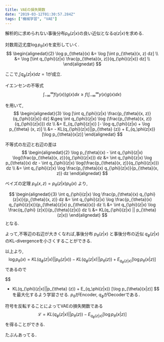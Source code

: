 ```yaml
---
title: VAEの損失関数
date: "2019-03-12T01:30:57.284Z"
tags: ["機械学習", "VAE"]
---
```


解析的に求められない事後分布$p_{\theta}(z|x)$の良い近似となる$q(z|x)$を求める.

対数周辺尤度$\log p_{\theta}(x)$を変形していく.
$$
\begin{alignedat}{2}
    \log p_{\theta}(x) &= \log [\int p_{\theta}(x, z) dz] \\
                            &= \log [\int q_{\phi}(z|x) \frac{p_{\theta}(x, z)}{q_{\phi}(z|x)} dz] \\
\end{alignedat}
$$

ここで,$\int q_{\phi}(z|x)dz = 1$が成立.

イエンセンの不等式
$$
\int_{-\infty}^{\infty} f(y(x))g(x)dx \geq f(\int_{-\infty}^{\infty} y(x)g(x) dx)
$$

を用いて,
$$
\begin{alignedat}{3}
     \log [\int q_{\phi}(z|x) \frac{p_{\theta}(x, z)}{q_{\phi}(z|x)} dz]  &\geq \int q_{\phi}(z|x) \log (\frac{p_{\theta}(x, z)}{q_{\phi}(z|x)}) dz \\
                              &= E_{q_{\phi}(z|x)} [- \log q_{\phi}(z|x) + \log p_{\theta} (x, z)] \\
                              &= - KL(q_{\phi}(z|x)||p_{\theta} (z)) + E_{q_\phi(z|x)} [\log p_{\theta}(x|z)]
\end{alignedat}
$$

不等式の左辺と右辺の差は
$$
\begin{alignedat}{2}
    \log p_{\theta}(x) - \int q_{\phi}(z|x) \log(\frac{p_{\theta}(x, z)}{q_{\phi}(z|x)}) dz &= \int q_{\phi}(z|x) \log p_{\theta}(x) dz - \int q_{\phi}(z|x) \log(\frac{p_{\theta}(x, z)}{q_{\phi}(z|x)}) dz \\
    &= \int q_{\phi}(z|x) \log \frac{p_{\theta}(x) q_{\phi}(z|x)}{p_{\theta}(x, z)} dz
\end{alignedat}
$$

ベイズの定理 $p_{\theta}(x, z) = p_{\theta}(z|x) p_{\theta}(x)$ より,

$$
\begin{alignedat}{3}
    \int q_{\phi}(z|x) \log \frac{p_{\theta}(x) q_{\phi}(z|x)}{p_{\theta}(x, z)} dz &= \int q_{\phi}(z|x) \log \frac{p_{\theta}(x) q_{\phi}(z|x)}{p_{\theta}(z|x) p_{\theta}(x)} dz \\
    &= \int q_{\phi}(z|x) \log \frac{q_{\phi} (z|x)}{p_{\theta}(z|x)} dz \\
    &= KL(q_{\phi}(z|x) || p_{\theta}(z|x))
\end{alignedat}
$$
となる.

よって,不等辺の右辺が大きくなれば,事後分布 $p_{\theta}(z|x)$ と事後分布の近似 $q_{\phi}(z|x)$ のKL-divergenceを小さくすることができる.

以上より,
$$
\log p_{\theta}(x) = KL(q_{\phi}(z|x) || p_{\theta}(z|x)) - KL(q_{\phi}(z|x)||p_{\theta} (z)) + E_{q_\phi(z|x)} [\log p_{\theta}(x|z)]
$$
であるので

$$
- KL(q_{\phi}(z|x)||p_{\theta} (z)) + E_{q_\phi(z|x)} [\log p_{\theta}(x|z)]
$$
を最大化するよう学習させる. $p_{\theta}$がEncoder, $q_{\phi}$がDecoderである．

符号を反転することによってVAEの損失関数である
$$
\mathcal{L} = KL(q_{\phi}(z|x)||p_{\theta} (z)) - E_{q_\phi(z|x)} [\log p_{\theta}(x|z)]
$$
を得ることができる.

たぶんあってる．
